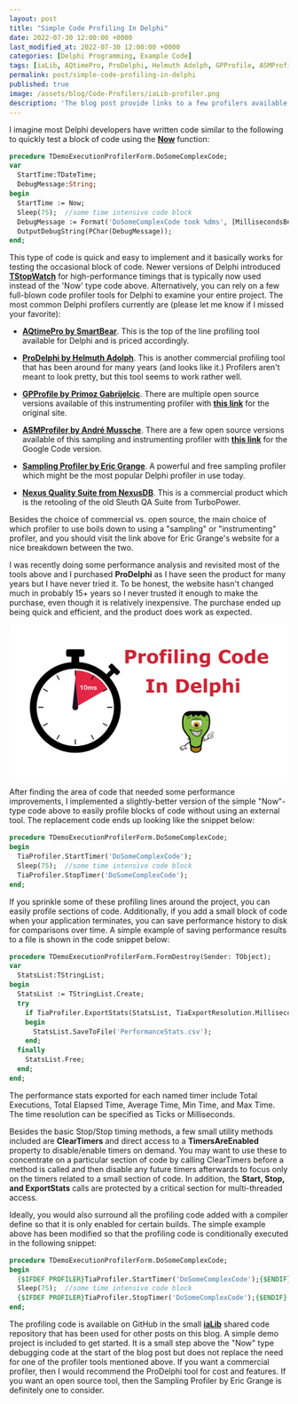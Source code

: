 ```yaml
---
layout: post
title: "Simple Code Profiling In Delphi"
date: 2022-07-30 12:00:00 +0000
last_modified_at: 2022-07-30 12:00:00 +0000
categories: [Delphi Programming, Example Code]
tags: [iaLib, AQtimePro, ProDelphi, Helmuth Adolph, GPProfile, ASMProfiler, Sampling Profiler, Eric Grange, Nexus Quality Suite]
permalink: post/simple-code-profiling-in-delphi
published: true
image: /assets/blog/Code-Profilers/iaLib-profiler.png
description: 'The blog post provide links to a few profilers available to Delphi and demonstrates a new simple to use open source profiling class.'
---
```

I imagine most Delphi developers have written code similar to the following to quickly test a block of code using the [**Now**](https://docwiki.embarcadero.com/Libraries/en/System.SysUtils.Now) function:

````pascal
procedure TDemoExecutionProfilerForm.DoSomeComplexCode;
var
  StartTime:TDateTime;
  DebugMessage:String;
begin
  StartTime := Now;
  Sleep(75);  //some time intensive code block
  DebugMessage := Format('DoSomeComplexCode took %dms', [MillisecondsBetween(Now, StartTime)]);
  OutputDebugString(PChar(DebugMessage));
end;
````

This type of code is quick and easy to implement and it basically works for testing the occasional block of code. Newer versions of Delphi introduced [**TStopWatch**](https://docwiki.embarcadero.com/Libraries/en/System.Diagnostics.TStopwatch) for high-performance timings that is typically now used instead of the 'Now' type code above. Alternatively, you can rely on a few full-blown code profiler tools for Delphi to examine your entire project. The most common Delphi profilers currently are (please let me know if I missed your favorite):

-   [**AQtimePro by SmartBear**](https://smartbear.com/product/aqtime-pro/overview/). This is the top of the line profiling tool available for Delphi and is priced accordingly.
    
-   [**ProDelphi by Helmuth Adolph**](http://www.prodelphi.de/). This is another commercial profiling tool that has been around for many years (and looks like it.) Profilers aren't meant to look pretty, but this tool seems to work rather well.
    
-   [**GPProfile by Primoz Gabrijelcic**](https://github.com/ase379/gpprofile2017). There are multiple open source versions available of this instrumenting profiler with [**this link**](https://gp.17slon.com/gpprofile/index.htm) for the original site.
    
-   [**ASMProfiler by André Mussche**](https://github.com/dicaetano/asmprofiler). There are a few open source versions available of this sampling and instrumenting profiler with [**this link**](https://code.google.com/archive/p/asmprofiler/) for the Google Code version.
    
-   [**Sampling Profiler by Eric Grange**](https://www.delphitools.info/samplingprofiler/). A powerful and free sampling profiler which might be the most popular Delphi profiler in use today.
    
-   [**Nexus Quality Suite from NexusDB**](https://www.nexusdb.com/support/index.php?q=node/27156). This is a commercial product which is the retooling of the old Sleuth QA Suite from TurboPower.
    

Besides the choice of commercial vs. open source, the main choice of which profiler to use boils down to using a "sampling" or "instrumenting" profiler, and you should visit the link above for Eric Grange's website for a nice breakdown between the two.

I was recently doing some performance analysis and revisited most of the tools above and I purchased **ProDelphi** as I have seen the product for many years but I have never tried it. To be honest, the website hasn't changed much in probably 15+ years so I never trusted it enough to make the purchase, even though it is relatively inexpensive. The purchase ended up being quick and efficient, and the product does work as expected.

![Profiling Code In Delphi](/assets/blog/Code-Profilers/Profiling-Code-In-Delphi.png)

After finding the area of code that needed some performance improvements, I implemented a slightly-better version of the simple "Now"-type code above to easily profile blocks of code without using an external tool. The replacement code ends up looking like the snippet below:

```pascal
procedure TDemoExecutionProfilerForm.DoSomeComplexCode;
begin
  TiaProfiler.StartTimer('DoSomeComplexCode');
  Sleep(75);  //some time intensive code block
  TiaProfiler.StopTimer('DoSomeComplexCode');
end;
````

If you sprinkle some of these profiling lines around the project, you can easily profile sections of code. Additionally, if you add a small block of code when your application terminates, you can save performance history to disk for comparisons over time. A simple example of saving performance results to a file is shown in the code snippet below:

````pascal
procedure TDemoExecutionProfilerForm.FormDestroy(Sender: TObject);
var
  StatsList:TStringList;
begin
  StatsList := TStringList.Create;
  try
    if TiaProfiler.ExportStats(StatsList, TiaExportResolution.Milliseconds) > 0 then
    begin
      StatsList.SaveToFile('PerformanceStats.csv');
    end;
  finally
    StatsList.Free;
  end;
end;
````

The performance stats exported for each named timer include Total Executions, Total Elapsed Time, Average Time, Min Time, and Max Time. The time resolution can be specified as Ticks or Milliseconds.

Besides the basic Stop/Stop timing methods, a few small utility methods included are **ClearTimers** and direct access to a **TimersAreEnabled** property to disable/enable timers on demand. You may want to use these to concentrate on a particular section of code by calling ClearTimers before a method is called and then disable any future timers afterwards to focus only on the timers related to a small section of code. In addition, the **Start, Stop, and ExportStats** calls are protected by a critical section for multi-threaded access.

Ideally, you would also surround all the profiling code added with a compiler define so that it is only enabled for certain builds. The simple example above has been modified so that the profiling code is conditionally executed in the following snippet:

````pascal
procedure TDemoExecutionProfilerForm.DoSomeComplexCode;
begin
  {$IFDEF PROFILER}TiaProfiler.StartTimer('DoSomeComplexCode');{$ENDIF}
  Sleep(75);  //some time intensive code block
  {$IFDEF PROFILER}TiaProfiler.StopTimer('DoSomeComplexCode');{$ENDIF}
end;
````

The profiling code is available on GitHub in the small [**iaLib**](https://github.com/ideasawakened/iaLib) shared code repository that has been used for other posts on this blog. A simple demo project is included to get started. It is a small step above the "Now" type debugging code at the start of the blog post but does not replace the need for one of the profiler tools mentioned above. If you want a commercial profiler, then I would recommend the ProDelphi tool for cost and features. If you want an open source tool, then the Sampling Profiler by Eric Grange is definitely one to consider.
